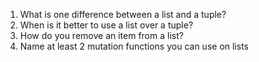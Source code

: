 1. What is one difference between a list and a tuple?
2. When is it better to use a list over a tuple?
3. How do you remove an item from a list?
4. Name at least 2 mutation functions you can use on lists